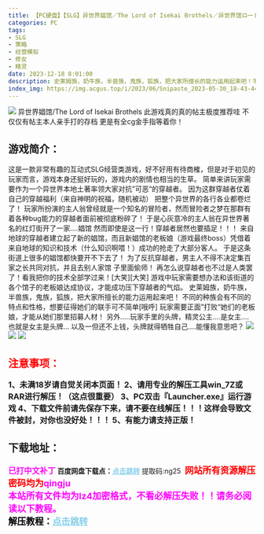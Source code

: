 ```yaml
---
title: 【PC硬盘】【SLG】异世界娼馆／The Lord of Isekai Brothels／异世界馆ロード
categories: PC
tags:
- SLG
- 策略
- 经营模拟
- 修女
- 精灵
date: 2023-12-18 8:01:00
description: 史莱姆族，奶牛族，半兽族，鬼族，狐族，把大家所擅长的能力运用起来吧！不同的种族会有不同的特点和性格，想要征得她们的联手可不简单[哦呼]玩家需要正面”打败“她们的老板娘，才能从她们那里招募人材！另外…..玩家手里的头牌，精灵公主….是女主….也就是女主是头牌…
index_img: https://img.acgus.top/i/2023/06/Snipaste_2023-05-30_18-43-44.webp
---
```

![](https://img.acgus.top/i/2023/06/Snipaste_2023-05-30_18-43-44.webp)
异世界娼馆/The Lord of Isekai Brothels
此游戏真的真的帖主极度推荐哇
不仅仅有帖主本人亲手打的存档
更是有全cg金手指等着你！

## 游戏简介：
这是一款非常有趣的互动式SLG经营类游戏，好不好用有待商榷，但是对于初见的玩家而言，游戏本身还挺好玩的，游戏内的剧情也相当的生草。
简单来讲玩家需要作为一个异世界本地土著率领大家对抗”可恶“的穿越者。
因为这群穿越者仗着自己的穿越福利（来自神明的祝福，随机被动）
把整个异世界的各行各业都卷烂了！
玩家所扮演的主人翁曾经就是一个知名的冒险者，然而冒险者之梦在那群有着各种bug能力的穿越者面前被彻底粉碎了！
于是心灰意冷的主人翁在异世界著名的红灯街开了一家….娼馆
然而即使是这一行！穿越者居然也要插足！！！
来自地球的穿越者建立起了新的娼馆，而且新娼馆的老板娘（游戏最终boss）凭借着来自地球的知识和技术（什么知识啊喂！）成功的抢走了大部分客人。
于是这条街道上很多的娼馆都快要开不下去了！
为了反抗穿越者，男主人不得不决定集百家之长共同对抗，并且去别人家馆
子里面偷师！
再怎么说穿越者也不过是人类罢了！看我把你的技术全部学过来！[大笑][大笑]
游戏中玩家需要想办法和该街道的各个馆子的老板娘达成协议，才能成功压下穿越者的气焰。
史莱姆族，奶牛族，半兽族，鬼族，狐族，把大家所擅长的能力运用起来吧！
不同的种族会有不同的特点和性格，想要征得她们的联手可不简单[哦呼]
玩家需要正面”打败“她们的老板娘，才能从她们那里招募人材！
另外…..玩家手里的头牌，精灵公主….是女主….
也就是女主是头牌…
以及一但还不上钱，头牌就得牺牲自己….能懂我意思吧？
![](https://img.acgus.top/i/2023/06/Snipaste_2023-05-30_18-45-01.webp)
![](https://img.acgus.top/i/2023/06/Snipaste_2023-05-30_18-44-53.webp)
![](https://img.acgus.top/i/2023/06/Snipaste_2023-05-30_18-44-03.webp)




## <font color=#FF0000 >注意事项：</font>
<font size=3><b>1、未满18岁请自觉关闭本页面！
2、请用专业的解压工具win_7Z或RAR进行解压！（这点很重要）
3、PC双击『Launcher.exe』运行游戏
4、下载文件前请先保存下来，请不要在线解压！！！这样会导致文件被封，对你也没好处！！！
5、有能力请支持正版！</b></font>

## 下载地址：
<font color=#FF00FF size=3><b>已打中文补丁</b></font>
<b>百度网盘下载点：</b><a href="https://pan.baidu.com/s/1jgePzRjDx2gwMmuCSrM36Q?pwd=ng25" style="color: #87CEEB;"><b>点击跳转</b></a> 提取码:ng25
<a style="padding: 0" href="https://post.qingju.org/AD/"><img style="max-width:100%" src="https://img.acgus.top/i/2024/07/478f689b8021d8d499ab43d21acf137a.gif" alt=""></a>
<b><font color=#FF0000 size=4>网站所有资源解压密码均为</b></font><b><font color=#FF00FF size=4>qingju</font><font color=#FF0000 ></font></b><br><b><font color=#FF00FF size=4>本站所有文件均为lz4加密格式，不看必解压失败！！请务必阅读以下教程。</b></font><br><b><font color=#000 size=4>解压教程：</b><a href="https://post.qingju.org/tutorial/000/" style="color: #87CEEB;"><b>点击跳转</b></a>
